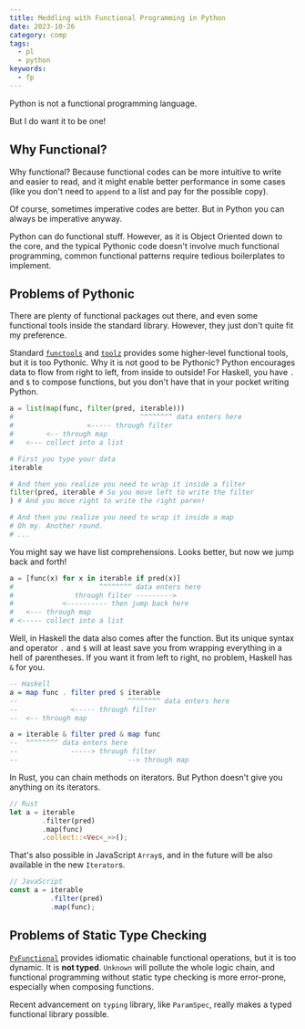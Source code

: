 ```yaml
---
title: Meddling with Functional Programming in Python
date: 2023-10-26
category: comp
tags:
  - pl
  - python
keywords:
  - fp
---
```


Python is not a functional programming language.

<!-- more -->

But I do want it to be one!

## Why Functional?

Why functional? Because functional codes can be more intuitive to write and easier to read, and it might enable better performance in some cases (like you don't need to `append` to a list and pay for the possible copy).

Of course, sometimes imperative codes are better. But in Python you can always be imperative anyway.

Python can do functional stuff. However, as it is Object Oriented down to the core, and the typical Pythonic code doesn't involve much functional programming, common functional patterns require tedious boilerplates to implement.

## Problems of Pythonic

There are plenty of functional packages out there, and even some functional tools inside the standard library. However, they just don't quite fit my preference.

Standard [`functools`](https://docs.python.org/3/library/functools.html) and [`toolz`](https://github.com/pytoolz/toolz) provides some higher-level functional tools, but it is too Pythonic. Why it is not good to be Pythonic? Python encourages data to flow from right to left, from inside to outside! For Haskell, you have `.` and `$` to compose functions, but you don't have that in your pocket writing Python.

```python
a = list(map(func, filter(pred, iterable)))
#                               ^^^^^^^^ data enters here
#                  <----- through filter
#        <-- through map
#   <--- collect into a list   

# First you type your data
iterable

# And then you realize you need to wrap it inside a filter
filter(pred, iterable # So you move left to write the filter
) # And you move right to write the right paren!

# And then you realize you need to wrap it inside a map
# Oh my. Another round.
# ...
```

You might say we have list comprehensions. Looks better, but now we jump back and forth!

```python
a = [func(x) for x in iterable if pred(x)]
#                     ^^^^^^^^ data enters here
#               through filter --------->
#            <---------- then jump back here
#   <--- through map
# <----- collect into a list
```

Well, in Haskell the data also comes after the function. But its unique syntax and operator `.` and `$` will at least save you from wrapping everything in a hell of parentheses. If you want it from left to right, no problem, Haskell has `&` for you.

```haskell
-- Haskell
a = map func . filter pred $ iterable
--                           ^^^^^^^^ data enters here
--             <----- through filter
--  <-- through map

a = iterable & filter pred & map func
--  ^^^^^^^^ data enters here
--             -----> through filter
--                           --> through map
```

In Rust, you can chain methods on iterators. But Python doesn't give you anything on its iterators.

```rust
// Rust
let a = iterable
        .filter(pred)
        .map(func)
        .collect::<Vec<_>>();
```

That's also possible in JavaScript `Array`s, and in the future will be also available in the new `Iterator`s.

```javascript
// JavaScript
const a = iterable
          .filter(pred)
          .map(func);
```

## Problems of Static Type Checking

[`PyFunctional`](https://github.com/EntilZha/PyFunctional) provides idiomatic chainable functional operations, but it is too dynamic. It is **not typed**. `Unknown` will pollute the whole logic chain, and functional programming without static type checking is more error-prone, especially when composing functions.

Recent advancement on `typing` library, like `ParamSpec`, really makes a typed functional library possible.
